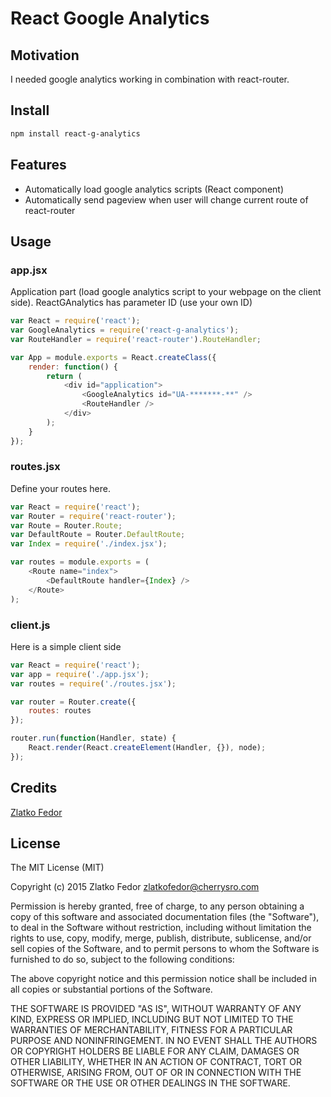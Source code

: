 # React Google Analytics

## Motivation

I needed google analytics working in combination with react-router.


## Install
```sh
npm install react-g-analytics
```

## Features

 * Automatically load google analytics scripts (React component)
 * Automatically send pageview when user will change current route of react-router


## Usage

### app.jsx

Application part (load google analytics script to your webpage on the client side). 
ReactGAnalytics has parameter ID (use your own ID)

```js
var React = require('react');
var GoogleAnalytics = require('react-g-analytics');
var RouteHandler = require('react-router').RouteHandler;

var App = module.exports = React.createClass({
	render: function() {
		return (
			<div id="application">
				<GoogleAnalytics id="UA-*******-**" />
				<RouteHandler />
			</div>
		);
	}
});
```

### routes.jsx

Define your routes here.

```js
var React = require('react');
var Router = require('react-router');
var Route = Router.Route;
var DefaultRoute = Router.DefaultRoute;
var Index = require('./index.jsx');

var routes = module.exports = (
	<Route name="index">
		<DefaultRoute handler={Index} />
	</Route>
);
```

### client.js

Here is a simple client side 

```js
var React = require('react');
var app = require('./app.jsx');
var routes = require('./routes.jsx');

var router = Router.create({
	routes: routes
});

router.run(function(Handler, state) {
	React.render(React.createElement(Handler, {}), node);
});
```
		
## Credits

[Zlatko Fedor](http://github.com/seeden)

## License

The MIT License (MIT)

Copyright (c) 2015 Zlatko Fedor zlatkofedor@cherrysro.com

Permission is hereby granted, free of charge, to any person obtaining a copy
of this software and associated documentation files (the "Software"), to deal
in the Software without restriction, including without limitation the rights
to use, copy, modify, merge, publish, distribute, sublicense, and/or sell
copies of the Software, and to permit persons to whom the Software is
furnished to do so, subject to the following conditions:

The above copyright notice and this permission notice shall be included in
all copies or substantial portions of the Software.

THE SOFTWARE IS PROVIDED "AS IS", WITHOUT WARRANTY OF ANY KIND, EXPRESS OR
IMPLIED, INCLUDING BUT NOT LIMITED TO THE WARRANTIES OF MERCHANTABILITY,
FITNESS FOR A PARTICULAR PURPOSE AND NONINFRINGEMENT. IN NO EVENT SHALL THE
AUTHORS OR COPYRIGHT HOLDERS BE LIABLE FOR ANY CLAIM, DAMAGES OR OTHER
LIABILITY, WHETHER IN AN ACTION OF CONTRACT, TORT OR OTHERWISE, ARISING FROM,
OUT OF OR IN CONNECTION WITH THE SOFTWARE OR THE USE OR OTHER DEALINGS IN
THE SOFTWARE.